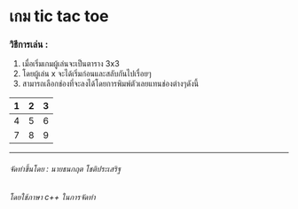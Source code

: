 # เกม tic tac toe
### วิธีการเล่น :
1. เมื่อเริ่มเกมผู้เล่นจะเป็นตาราง 3x3
2. โดยผู้เล่น x จะได้เริ่มก่อนและสลับกันไปเรื่อยๆ
3. สามารถเลือกช่องที่จะลงได้โดยการพิมพ์ตัวเลยแทนช่องต่างๆดังนี้

| 1 | 2 | 3 |
|---|---|---|
| 4 | 5 | 6 |
| 7 | 8 | 9 |

---
###### จัดทำขึ้นโดย : นายธนกฤต โชติประเสริฐ
###### โดยใช้ภาษา c++ ในการจัดทำ
